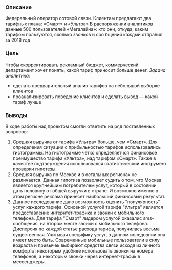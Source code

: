 ### Описание
Федеральный оператор сотовой связи. Клиентам предлагают два тарифных плана: «Смарт» и «Ультра»
В распоряжении аналитиков данные 500 пользователей «Мегалайна»: кто они, откуда, каким тарифом пользуются, сколько звонков и соо бщений каждый отправил за 2018 год

### Цель
Чтобы скорректировать рекламный бюджет, коммерческий департамент хочет понять, какой тариф приносит больше денег.
  *Задача аналитика:*
- сделать предварительный анализ тарифов на небольшой выборке клиентов
- проанализировать поведение клиентов и сделать вывод — какой тариф лучше

### Выводы
В ходе работы над проектом смогли ответить на ряд поставленных вопросов:
1. Средняя выручка от тарифа «Ультра» больше, чем «Смарт».
Для определения ситуации с прибыльностью тарифов использовались гистограммы. На гистограмме четко определяетчся финансовое преимущество тарифа  «Ультра», над тарифом «Смарт». Также в качестве подтверждения использовался статистический инструмент проверки гипотезы. 
2. Средняя выручка по Москве и в остальных регионах не различается. Данная гипотиза позволяет судить о том, что Москва является крупнейшим потребителем услуг, который в состоянии дать половину от общей выручки в стране. И возможно именно в этом регионе реклама принесет наибольший финансовый результат.
3. Данное исследование дало возможность оценить "популярность" услуг каждого тарифа. Основной услугой тарифа "Ультра" является предоставление интернтет-трафика и звонки с мобильного телефона. Для тарифа "Смарт" лидером услугой оказалис sms-сообщения, на втором месте звонки с мобильного телефона. Дисперсия по каждой статье расхода тарифа, получилась весьма существенная. Учитывая специфику услуг, в данном иследовнии она имеет место быть. Современные мобильные пользователи в силу возраста и привычек выбирают средства связи исходя из личного комфорта: некоторым удобнее использовать звонки на номера телефонов, а некоторым звонки через интернет-трафик в мессенджеры.
